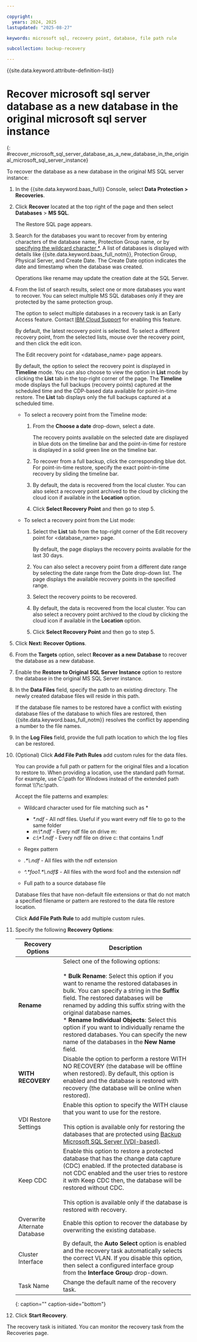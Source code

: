 ```yaml
---

copyright:
  years: 2024, 2025
lastupdated: "2025-08-27"

keywords: microsoft sql, recovery point, database, file path rule

subcollection: backup-recovery

---
```


{{site.data.keyword.attribute-definition-list}}

# Recover microsoft sql server database as a new database in the original microsoft sql server instance
{: #recover_microsoft_sql_server_database_as_a_new_database_in_the_original_microsoft_sql_server_instance}

To recover the database as a new database in the original MS SQL server instance:

1. In the {{site.data.keyword.baas_full}} Console, select **Data Protection > Recoveries**.

2. Click **Recover** located at the top right of the page and then select **Databases** > **MS SQL**.

    The Restore SQL page appears.

3. Search for the databases you want to recover from by entering characters of the database name, Protection Group name, or by [specifying the wildcard character \*](/docs/backup-recovery?topic=backup-recovery-use_wildcard_*_in_search_for_recovery&interface=ui). A list of databases is displayed with details like {{site.data.keyword.baas_full_notm}}, Protection Group, Physical Server, and Create Date. The Create Date option indicates the date and timestamp when the database was created.

    Operations like rename may update the creation date at the SQL Server.

4. From the list of search results, select one or more databases you want to recover. You can select multiple MS SQL databases only if they are protected by the same protection group.

    The option to select multiple databases in a recovery task is an Early Access feature. Contact [IBM Cloud Support](https://cloud.ibm.com/unifiedsupport/supportcenter) for enabling this feature.

    By default, the latest recovery point is selected. To select a different recovery point, from the selected lists, mouse over the recovery point, and then click the edit icon.

    The Edit recovery point for <database\_name> page appears.

    By default, the option to select the recovery point is displayed in **Timeline** mode. You can also choose to view the option in **List** mode by clicking the **List** tab in the top-right corner of the page. The **Timeline** mode displays the full backups (recovery points) captured at the scheduled time and the CDP-based data available for point-in-time restore. The **List** tab displays only the full backups captured at a scheduled time.

    *  To select a recovery point from the Timeline mode:

        1. From the **Choose a date** drop-down, select a date.

            The recovery points available on the selected date are displayed in blue dots on the timeline bar and the point-in-time for restore is displayed in a solid green line on the timeline bar.

        2. To recover from a full backup, click the corresponding blue dot. For point-in-time restore, specify the exact point-in-time recovery by sliding the timeline bar.

        3. By default, the data is recovered from the local cluster. You can also select a recovery point archived to the cloud by clicking the cloud icon if available in the **Location** option.

        4. Click **Select Recovery Point** and then go to step 5.


    *   To select a recovery point from the List mode:

        1. Select the **List** tab from the top-right corner of the Edit recovery point for <database\_name> page.

            By default, the page displays the recovery points available for the last 30 days.

        2. You can also select a recovery point from a different date range by selecting the date range from the Date drop-down list. The page displays the available recovery points in the specified range.

        3. Select the recovery points to be recovered.

        4. By default, the data is recovered from the local cluster. You can also select a recovery point archived to the cloud by clicking the cloud icon if available in the **Location** option.

        5. Click **Select Recovery Point** and then go to step 5.


5. Click **Next: Recover Options**.

6. From the **Targets** option, select **Recover as a new Database** to recover the database as a new database.

7. Enable the **Restore to Original SQL Server Instance** option to restore the database in the original MS SQL Server instance.

8. In the **Data Files** field, specify the path to an existing directory. The newly created database files will reside in this path.

    If the database file names to be restored have a conflict with existing database files of the database to which files are restored, then {{site.data.keyword.baas_full_notm}} resolves the conflict by appending a number to the file names.

9. In the **Log Files** field, provide the full path location to which the log files can be restored.

10. (Optional) Click **Add File Path Rules** add custom rules for the data files.

    You can provide a full path or pattern for the original files and a location to restore to. When providing a location, use the standard path format. For example, use C:\\path for Windows instead of the extended path format \\\\?\\c:\\path.

    Accept the file patterns and examples:

    *   Wildcard character used for file matching such as \*
        *   _\*.ndf_ - All ndf files. Useful if you want every ndf file to go to the same folder
        *   _m:\\\*.ndf_ - Every ndf file on drive m:
        *   _c:\\\*1.ndf_ - Every ndf file on drive c: that contains 1.ndf
    *   Regex pattern


    *   _.\*\\.ndf_ - All files with the ndf extension
    *   _^.\*foo1.\*\\.ndf$_ - All files with the word foo1 and the extension ndf

    *   Full path to a source database file

    Database files that have non-default file extensions or that do not match a specified filename or pattern are restored to the data file restore location.

    Click **Add File Path Rule** to add multiple custom rules.

11. Specify the following **Recovery Options**:


    | Recovery Options | Description |
    | --- | --- |
    | **Rename** | Select one of the following options:<br><br>*   **Bulk Rename**: Select this option if you want to rename the restored databases in bulk. You can specify a string in the **Suffix** field. The restored databases will be renamed by adding this suffix string with the original database names.<br>*   **Rename Individual Objects**: Select this option if you want to individually rename the restored databases. You can specify the new name of the databases in the **New Name** field. |
    | **WITH RECOVERY** | Disable the option to perform a restore WITH NO RECOVERY (the database will be offline when restored). By default, this option is enabled and the database is restored with recovery (the database will be online when restored). |
    | VDI Restore Settings | Enable this option to specify the WITH clause that you want to use for the restore.<br><br>This option is available only for restoring the databases that are protected using [Backup Microsoft SQL Server (VDI-based)](/docs/backup-recovery?topic=backup-recovery-backup_microsoft_sql_server_vdi-based). |
    | Keep CDC | Enable this option to restore a protected database that has the change data capture (CDC) enabled. If the protected database is not CDC enabled and the user tries to restore it with Keep CDC then, the database will be restored without CDC.<br><br>This option is available only if the database is restored with recovery. |
    | Overwrite Alternate Database | Enable this option to recover the database by overwriting the existing database. |
    | Cluster Interface | By default, the **Auto Select** option is enabled and the recovery task automatically selects the correct VLAN. If you disable this option, then select a configured interface group from the **Interface Grou**p drop-down. |
    | Task Name | Change the default name of the recovery task. |
    {: caption="" caption-side="bottom"}

12. Click **Start Recovery**.


The recovery task is initiated. You can monitor the recovery task from the Recoveries page.
